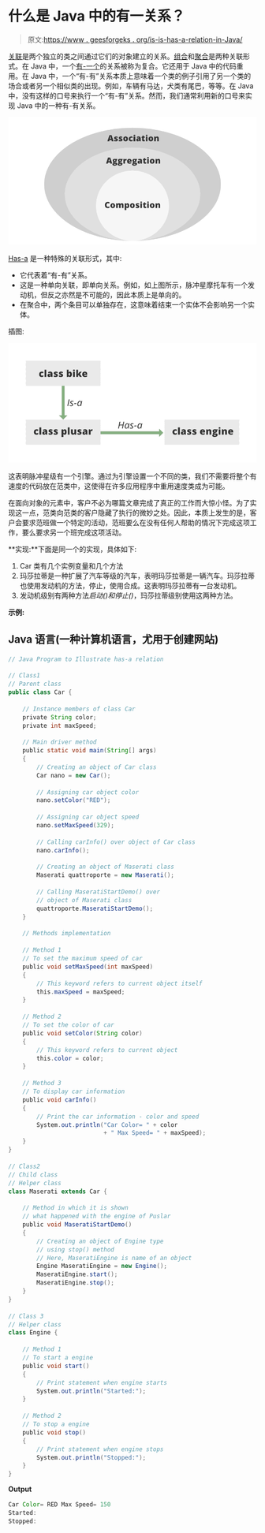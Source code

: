 # 什么是 Java 中的有一关系？

> 原文:[https://www . geesforgeks . org/is-is-has-a-relation-in-Java/](https://www.geeksforgeeks.org/what-is-has-a-relation-in-java/)

[关联](https://www.geeksforgeeks.org/association-composition-aggregation-java/)是两个独立的类之间通过它们的对象建立的关系。[组合](https://www.geeksforgeeks.org/association-composition-aggregation-java/)和[聚合](https://www.geeksforgeeks.org/association-composition-aggregation-java/)是两种关联形式。在 Java 中，一个[有-一个](https://www.geeksforgeeks.org/association-composition-aggregation-java/)的关系被称为复合。它还用于 Java 中的代码重用。在 Java 中，一个“有-有”关系本质上意味着一个类的例子引用了另一个类的场合或者另一个相似类的出现。例如，车辆有马达，犬类有尾巴，等等。在 Java 中，没有这样的口号来执行一个“有-有”关系。然而，我们通常利用新的口号来实现 Java 中的一种有-有关系。

![Has-A-Relation-Java](img/04b8fe09738512999e66bb4ce0cb54be.png)

[Has-a](https://www.geeksforgeeks.org/association-composition-aggregation-java/) 是一种特殊的关联形式，其中:

*   它代表着“有-有”关系。
*   这是一种单向关联，即单向关系。例如，如上图所示，脉冲星摩托车有一个发动机，但反之亦然是不可能的，因此本质上是单向的。
*   在聚合中，两个条目可以单独存在，这意味着结束一个实体不会影响另一个实体。

插图:

![Has-A-Relation-Java-Example](img/865aeca8bda49d95ec7bbd1919961b3a.png)

这表明脉冲星级有一个引擎。通过为引擎设置一个不同的类，我们不需要将整个有速度的代码放在范类中，这使得在许多应用程序中重用速度类成为可能。

在面向对象的元素中，客户不必为哪篇文章完成了真正的工作而大惊小怪。为了实现这一点，范类向范类的客户隐藏了执行的微妙之处。因此，本质上发生的是，客户会要求范班做一个特定的活动，范班要么在没有任何人帮助的情况下完成这项工作，要么要求另一个班完成这项活动。

**实现:**下面是同一个的实现，具体如下:

1.  Car 类有几个实例变量和几个方法
2.  玛莎拉蒂是一种扩展了汽车等级的汽车，表明玛莎拉蒂是一辆汽车。玛莎拉蒂也使用发动机的方法，停止，使用合成。这表明玛莎拉蒂有一台发动机。
3.  发动机级别有两种方法*启动()*和*停止()*，玛莎拉蒂级别使用这两种方法。

**示例:**

## Java 语言(一种计算机语言，尤用于创建网站)

```java
// Java Program to Illustrate has-a relation

// Class1
// Parent class
public class Car {

    // Instance members of class Car
    private String color;
    private int maxSpeed;

    // Main driver method
    public static void main(String[] args)
    {
        // Creating an object of Car class
        Car nano = new Car();

        // Assigning car object color
        nano.setColor("RED");

        // Assigning car object speed
        nano.setMaxSpeed(329);

        // Calling carInfo() over object of Car class
        nano.carInfo();

        // Creating an object of Maserati class
        Maserati quattroporte = new Maserati();

        // Calling MaseratiStartDemo() over
        // object of Maserati class
        quattroporte.MaseratiStartDemo();
    }

    // Methods implementation

    // Method 1
    // To set the maximum speed of car
    public void setMaxSpeed(int maxSpeed)
    {
        // This keyword refers to current object itself
        this.maxSpeed = maxSpeed;
    }

    // Method 2
    // To set the color of car
    public void setColor(String color)
    {
        // This keyword refers to current object
        this.color = color;
    }

    // Method 3
    // To display car information
    public void carInfo()
    {
        // Print the car information - color and speed
        System.out.println("Car Color= " + color
                           + " Max Speed= " + maxSpeed);
    }
}

// Class2
// Child class
// Helper class
class Maserati extends Car {

    // Method in which it is shown
    // what happened with the engine of Puslar
    public void MaseratiStartDemo()
    {
        // Creating an object of Engine type
        // using stop() method
        // Here, MaseratiEngine is name of an object
        Engine MaseratiEngine = new Engine();
        MaseratiEngine.start();
        MaseratiEngine.stop();
    }
}

// Class 3
// Helper class
class Engine {

    // Method 1
    // To start a engine
    public void start()
    {
        // Print statement when engine starts
        System.out.println("Started:");
    }

    // Method 2
    // To stop a engine
    public void stop()
    {
        // Print statement when engine stops
        System.out.println("Stopped:");
    }
}
```

**Output**

```java
Car Color= RED Max Speed= 150
Started:
Stopped:
```